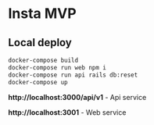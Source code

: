 # Insta MVP

## Local deploy

```sh
docker-compose build
docker-compose run web npm i
docker-compose run api rails db:reset
docker-compose up
```

**http://localhost:3000/api/v1** - Api service

**http://localhost:3001** - Web service
